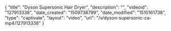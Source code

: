 {
    "title": "Dyson Supersonic Hair Dryer",
    "description": "",
    "videoid": "127913338",
    "date_created": "1509738799",
    "date_modified": "1510161738",
    "type": "captivate",
    "layout": "video",
    "url": "\/v\/dyson-supersonic-ca-mp4\/127913338"
}